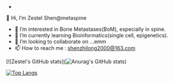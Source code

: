 -
 👋 Hi, I’m Zestel Shen@metaspine
- 👀 I’m interested in Bone Metastases(BoM), especially in spine.
- 🌱 I’m currently learning Bioinformatics(single cell, epigenetics).
- 💞️ I’m looking to collaborate on ...emm
- 📫 How to reach me : shenzhilong2000@163.com

<!---
metaspine/metaspine is a ✨ special ✨ repository because its `README.md` (this file) appears on your GitHub profile.
You can click the Preview link to take a look at your changes.
--->
[![Zestel's GitHub stats](![Anurag's GitHub stats](https://github-readme-stats.vercel.app/api?username=metaspine&show_icons=true&theme=gruvbox))


[![Top Langs](https://github-readme-stats.vercel.app/api/top-langs/?username=metaspine&layout=compact)](https://github.com/metaspine/github-readme-stats)
